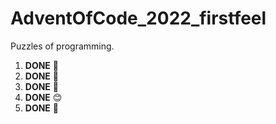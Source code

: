 # AdventOfCode_2022_firstfeel
Puzzles of programming.
1. __DONE__ 🎉
2. __DONE__ 🌟
3. __DONE__ 🎄
4. __DONE__ 😊
5. __DONE__ 🎁
